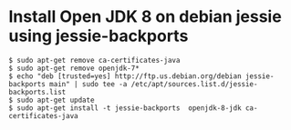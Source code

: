 # Install Open JDK 8 on debian jessie using jessie-backports
	$ sudo apt-get remove ca-certificates-java
	$ sudo apt-get remove openjdk-7*
	$ echo "deb [trusted=yes] http://ftp.us.debian.org/debian jessie-backports main" | sudo tee -a /etc/apt/sources.list.d/jessie-backports.list
	$ sudo apt-get update
	$ sudo apt-get install -t jessie-backports  openjdk-8-jdk ca-certificates-java


